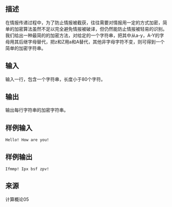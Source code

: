 ## 描述


在情报传递过程中，为了防止情报被截获，往往需要对情报用一定的方式加密，简单的加密算法虽然不足以完全避免情报被破译，但仍然能防止情报被轻易的识别。我们给出一种最简的的加密方法，对给定的一个字符串，把其中从a-y，A-Y的字母用其后继字母替代，把z和Z用a和A替代，其他非字母字符不变，则可得到一个简单的加密字符串。

## 输入


输入一行，包含一个字符串，长度小于80个字符。

## 输出


输出每行字符串的加密字符串。

## 样例输入


```
Hello! How are you!
```


## 样例输出


```
Ifmmp! Ipx bsf zpv!
```


## 来源


计算概论05

